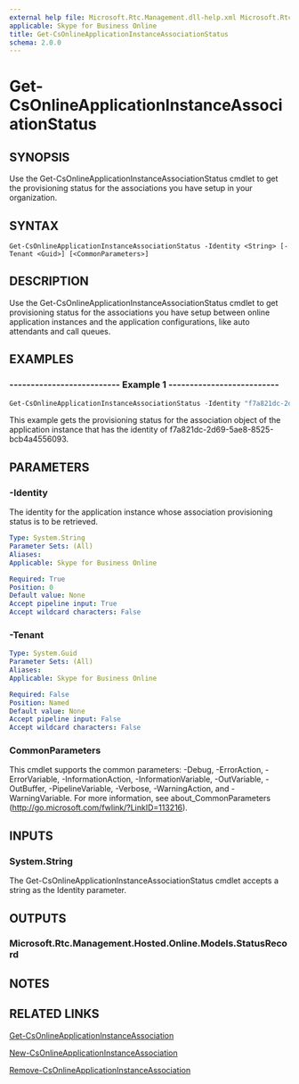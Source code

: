 ```yaml
---
external help file: Microsoft.Rtc.Management.dll-help.xml Microsoft.Rtc.Management.Hosted.dll-help.xml
applicable: Skype for Business Online
title: Get-CsOnlineApplicationInstanceAssociationStatus
schema: 2.0.0
---
```


# Get-CsOnlineApplicationInstanceAssociationStatus

## SYNOPSIS
Use the Get-CsOnlineApplicationInstanceAssociationStatus cmdlet to get the provisioning status for the associations you have setup in your organization.

## SYNTAX

```
Get-CsOnlineApplicationInstanceAssociationStatus -Identity <String> [-Tenant <Guid>] [<CommonParameters>]
```

## DESCRIPTION
Use the Get-CsOnlineApplicationInstanceAssociationStatus cmdlet to get provisioning status for the associations you have setup between online application instances and the application configurations, like auto attendants and call queues.


## EXAMPLES

### -------------------------- Example 1 --------------------------
```powershell
Get-CsOnlineApplicationInstanceAssociationStatus -Identity "f7a821dc-2d69-5ae8-8525-bcb4a4556093"
```

This example gets the provisioning status for the association object of the application instance that has the identity of f7a821dc-2d69-5ae8-8525-bcb4a4556093.

## PARAMETERS

### -Identity
The identity for the application instance whose association provisioning status is to be retrieved.

```yaml
Type: System.String
Parameter Sets: (All)
Aliases:
Applicable: Skype for Business Online

Required: True
Position: 0
Default value: None
Accept pipeline input: True
Accept wildcard characters: False
```

### -Tenant

```yaml
Type: System.Guid
Parameter Sets: (All)
Aliases:
Applicable: Skype for Business Online

Required: False
Position: Named
Default value: None
Accept pipeline input: False
Accept wildcard characters: False
```

### CommonParameters
This cmdlet supports the common parameters: -Debug, -ErrorAction, -ErrorVariable, -InformationAction, -InformationVariable, -OutVariable, -OutBuffer, -PipelineVariable, -Verbose, -WarningAction, and -WarningVariable. For more information, see about_CommonParameters (http://go.microsoft.com/fwlink/?LinkID=113216).


## INPUTS

### System.String
The Get-CsOnlineApplicationInstanceAssociationStatus cmdlet accepts a string as the Identity parameter.

## OUTPUTS

### Microsoft.Rtc.Management.Hosted.Online.Models.StatusRecord


## NOTES


## RELATED LINKS

[Get-CsOnlineApplicationInstanceAssociation](Get-CsOnlineApplicationInstanceAssociation.md)

[New-CsOnlineApplicationInstanceAssociation](New-CsOnlineApplicationInstanceAssociation.md)

[Remove-CsOnlineApplicationInstanceAssociation](Remove-CsOnlineApplicationInstanceAssociation.md)
